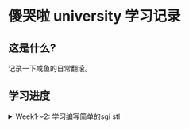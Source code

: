 # 傻哭啦 university 学习记录

## 这是什么? 

记录一下咸鱼的日常翻滚。

## 学习进度

<details>
<summary>Week1～2: 学习编写简单的sgi stl</summary>

> 传送门: [GraVity0-stl](https://github.com/yytgravity/Daily-learning-record/tree/master/第1～2周/GraVity0_stl)

##### Question 1 ： vector编写过程中的安全问题思考：
- [x] 1、 浅拷贝引起的double free：
    首先我们先看一段代码
    
```
#include <iostream>
#include <vector>

using std::cout; using std::endl;

class test
{
public:
    test() {cout << "调用构造函数" << endl;}
    test(const test&) {cout << "调用拷贝构造函数" << endl;}
    ~test(){cout << "调用析构函数" << endl;}
};

int main(int argc, char **argv)
{
    cout << "定义局部变量：" << endl;
    test x;
    cout << endl;

    std::vector<test> demo;
    cout << "存放在容器：" << endl;
    demo.push_back(x);
    cout << endl;

    cout << "程序结束！！！" << endl;
    return 0;
}
```
![](img/3.png)

push_back代码：
```
        void push_back(const _Tp &__value) {
            if (_M_finish != _M_end_of_storage) {
                construct(_M_finish, __value);
                ++_M_finish;
            } else {
                _M_insert_aux(end(), __value);
            }
        }
```
没有备用空间将会调用 _M_insert_aux，该函数中包含了新空间的处理，这里因为我们是第一次push_back，并不会出现无备用空间的情况，所以暂时不做考虑。

vector的push_back在执行时，调用了一次拷贝构造函数，程序结束时调用两次析构函数，分别对应变量x和vector中的一个元素。

我们知道在没做拷贝构造函数的声明时，程序会默认调用一个浅拷贝，根据上面的例子，如果我们让他来对一个指针进行浅拷贝，在第二次析构的时候就会触发double free。

我们来看下面的一个double free 的示例：

```
#include <vector>
#include <unistd.h>
#include <stdio.h>
#include <string.h>
 
using namespace std;
class test
{
public:
    test() :buffer(NULL)
    {
        buffer = new char[100];
        strcpy(buffer, "12344556788");
    }
    
    /*test(const test& src)
    {
        printf("copy assign function\r\n");
    }*/
    /*
    test(const test& src)
    {
        buffer = src.buffer;
        printf("copy assign function\r\n");
    }
    */
    /*
    test(const test& src)
    {
        buffer = new char[200];
        memcpy(buffer,src.buffer,strlen(src.buffer));
        printf("copy assign function\r\n");
    }
    */
    
    ~test()
    {
        if (buffer != NULL)
            delete buffer;
        buffer = NULL;
    }
public:
    char *buffer;
};
 
void fun()
{
    test a;
    vector<test>  demo;
    demo.push_back(a);
}
 
int main(int argc, char* argv[])
{
    fun();
    printf("finish\r\n");
    getchar();
    return 0;
}

```
![](img/1.png)
![](img/2.png)
可以看到xcode给出了我们double free的报错。

我们可以模拟一下默认给出的拷贝构造函数：

```
    test(const test& src)
    {
        buffer = src.buffer;
        printf("copy assign function\r\n");
    }
```
如果去掉其中的浅拷贝，也将是想下面这样则不会触发double free。
```
    test(const test& src)
    {
        printf("copy assign function\r\n");
    }
```
我们将拷贝构造函数换为深拷贝：

```
    test(const test& src)
    {
        buffer = new char[200];
        memcpy(buffer,src.buffer,strlen(src.buffer));
        printf("copy assign function\r\n");
    }
```
也可以避免double free。

- [x] 2、de1ctf stl题目的思考：
> 传送门: [题目和exp](https://github.com/yytgravity/Daily-learning-record/tree/master/第1～2周/de1ctf-stl_container)
题目的漏洞位置： 在erase的操作过程中出现了double free

```
            else
            {
                auto b =  mVector->begin();
                for (int i=0;index >i;i++)
                    b++;
                mVector->erase(b);
                puts("done!");
            }
        }
```
我们先来看一下erase的底层实现：
![](img/4.png)
当我们申请了两个chunk时，position1中储存了一个指向chunk1的指针，position2中存储了一个指向chunk2的指针。
在进行判断时显然position1+1并没有指向end，所以他就会调用copy将指向chunk2的指针拷贝到position1，而且copy的实现本质上是一个浅拷贝，所以我们接下来的destory就会第一次free掉chunk2。
之后第二次执行erase时，position1已经是最后一个元素，对其直接进行析构，此时chunk2就会再次被free。
![](img/5.png)
![](img/6.jpg)

- [x] 3、 erase存在的缺陷

![](img/4.png)
还是上面的那段代码，这个问题说起来有点抽象，我们继续上图：
![](img/7.png)
根据图我们可以很轻易的看出，我们想要删除的是 1 但是执行的却是 5 的 析构函数，我们在构造2这个对象时会通过new给他分配一个内存，但是此时再删除2时并没有调用他的析构函数（delete将内存释放），只是把它在内存空间给覆盖了
可以用一段代码来测试一下：

```
#include <iostream>
#include <vector>
#include <unistd.h>
#include <stdio.h>
#include <string.h>

using namespace std;

class test
{
    public:
        int i;
    public:
        test(int a)
        {
            i = a;
            cout << "construct i = " << i << endl;
        }
        test(const test &a)
        {
            i = a.i;
            cout << "copy construct i = " << i << endl;
        }
        ~test()
        {
            cout << "=== destruct i = " << i << endl;
        }
};

void show(vector<test>& num)
{
    vector<test>::iterator index;
    index = num.begin();
    while(num.end() != index)
    {
        cout << (*index).i << "  ";
        index++;
    }
    cout << endl;
}
 
int main()
{
    vector<test> num;
    for(int i = 0; i < 6; i++)
    {
        num.push_back(test(i));
    }
    
    cout << "==look here== " << endl;
 
    show(num);
    num.erase(num.begin()+1);
    show(num);
    num.erase(num.begin()+1);
    show(num);
    num.erase(num.begin()+1);
    show(num);
 
    cout << "finish" << endl;
    getchar();
    return 0;
}
```
![](img/8.png)

可以看到输出中调用的析构函数和要删除的对象并不匹配。

##### Question 2 ：为什么实现了uninitialized_xxx和copy/fill这样两组不同的函数：
copy/fill 是调用重载的运算符=，这就需要复制的目的地已经初始化。
uninitialized_copy/fill 是依次调用拷贝构造函数。目标区间是未初始化的，应该用uninitialized_copy/fill。

- 误用危害？：

  - 1、如果已经构造的区域，被uninitialized_xxx再次构造，在uninitialized_xxx构造之前，并不会调用之前类的析构函数，可能存在潜在的泄漏（比如复制构造函数的主体抛出，会出现内存泄漏？）
 - 2、fill错误使用：这个就可能性很多了（未定义）。
 
</details>

